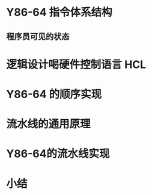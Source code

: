 # Y86-64 指令体系结构



## 程序员可见的状态



# 逻辑设计喝硬件控制语言 HCL



# Y86-64 的顺序实现



# 流水线的通用原理



# Y86-64的流水线实现



# 小结
